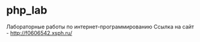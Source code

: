 # php_lab
Лабораторные работы по интернет-программированию
Ссылка на сайт - http://f0606542.xsph.ru/
